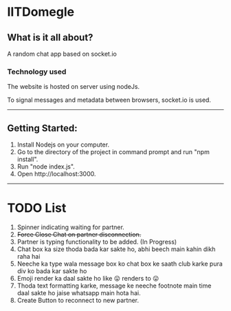 # IITDomegle

## What is it all about?
A random chat app based on socket.io

### Technology used
The website is hosted on server using nodeJs.

To signal messages and metadata between browsers, socket.io is used.


-----------------------------------------------------------------------------------------

## Getting Started:
1. Install Nodejs on your computer.
2. Go to the directory of the project in command prompt and run "npm install".
3. Run "node index.js".
4. Open http://localhost:3000.

-----------------------------------------------------------------------------------------

# TODO List
1. Spinner indicating waiting for partner.
2. ~~Force Close Chat on partner disconnection.~~
3. Partner is typing functionality to be added. (In Progress)
4. Chat box ka size thoda bada kar sakte ho, abhi beech main kahin dikh raha hai
5. Neeche ka type wala message box ko chat box ke saath club karke pura div ko bada kar sakte ho
6. Emoji render ka daal sakte ho like :stuck_out_tongue: renders to :stuck_out_tongue:
7. Thoda text formatting karke, message ke neeche footnote main time daal sakte ho jaise whatsapp main hota hai.
8. Create Button to reconnect to new partner.
